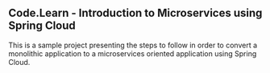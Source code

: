 ## Code.Learn - Introduction to Microservices using Spring Cloud

This is a sample project presenting the steps to follow in order to convert a monolithic application to a microservices
oriented application using Spring Cloud.

